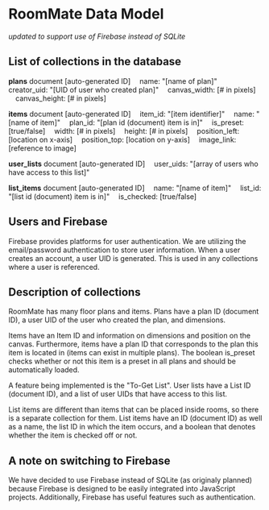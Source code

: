 # RoomMate Data Model

_updated to support use of Firebase instead of SQLite_

## List of collections in the database
__plans__
document [auto-generated ID]
&emsp;name: "[name of plan]"
&emsp;creator_uid: "[UID of user who created plan]"
&emsp;canvas_width: [# in pixels]
&emsp;canvas_height: [# in pixels]

__items__
document [auto-generated ID]
&emsp;item_id: "[item identifier]"
&emsp;name: "[name of item]"
&emsp;plan_id: "[plan id (document) item is in]"
&emsp;is_preset: [true/false]
&emsp;width: [# in pixels]
&emsp;height: [# in pixels]
&emsp;position_left: [location on x-axis]
&emsp;position_top: [location on y-axis]
&emsp;image_link: [reference to image]

__user_lists__
document [auto-generated ID]
&emsp;user_uids: "[array of users who have access to this list]"

__list_items__
document [auto-generated ID]
&emsp;name: "[name of item]"
&emsp;list_id: "[list id (document) item is in]"
&emsp;is_checked: [true/false]

## Users and Firebase
Firebase provides platforms for user authentication. We are utilizing the email/password authentication to store user information. When a user creates an account, a user UID is generated. This is used in any collections where a user is referenced.

## Description of collections
RoomMate has many floor plans and items. Plans have a plan ID (document ID), a user UID of the user who created the plan, and dimensions. 

Items have an Item ID and information on dimensions and position on the canvas. Furthermore, items have a plan ID that corresponds to the plan this item is located in (items can exist in multiple plans). The boolean is_preset checks whether or not this item is a preset in all plans and should be automatically loaded.

A feature being implemented is the "To-Get List". User lists have a List ID (document ID), and a list of user UIDs that have access to this list.

List items are different than items that can be placed inside rooms, so there is a separate collection for them. List items have an ID (document ID) as well as a name, the list ID in which the item occurs, and a boolean that denotes whether the item is checked off or not.

## A note on switching to Firebase
We have decided to use Firebase instead of SQLite (as originaly planned) because Firebase is designed to be easily integrated into JavaScript projects. Additionally, Firebase has useful features such as authentication.